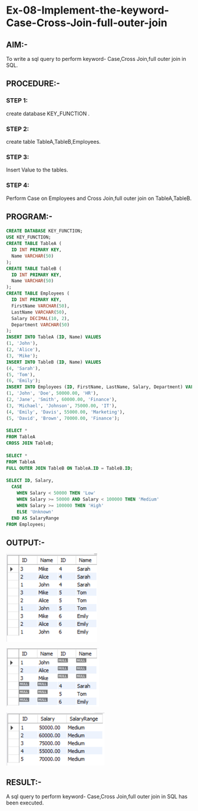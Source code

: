 # Ex-08-Implement-the-keyword-Case-Cross-Join-full-outer-join
## AIM:-
To write a sql query to perform keyword- Case,Cross Join,full outer join in SQL.

## PROCEDURE:-
### STEP 1:
create database KEY_FUNCTION .

### STEP 2:
create table TableA,TableB,Employees.

### STEP 3:
Insert Value to the tables.

### STEP 4:
Perform Case on Employees and Cross Join,full outer join on TableA,TableB.

## PROGRAM:-
```sql
CREATE DATABASE KEY_FUNCTION;
USE KEY_FUNCTION;
CREATE TABLE TableA (
  ID INT PRIMARY KEY,
  Name VARCHAR(50)
);
CREATE TABLE TableB (
  ID INT PRIMARY KEY,
  Name VARCHAR(50)
);
CREATE TABLE Employees (
  ID INT PRIMARY KEY,
  FirstName VARCHAR(50),
  LastName VARCHAR(50),
  Salary DECIMAL(10, 2),
  Department VARCHAR(50)
);
INSERT INTO TableA (ID, Name) VALUES
(1, 'John'),
(2, 'Alice'),
(3, 'Mike');
INSERT INTO TableB (ID, Name) VALUES
(4, 'Sarah'),
(5, 'Tom'),
(6, 'Emily');
INSERT INTO Employees (ID, FirstName, LastName, Salary, Department) VALUES
(1, 'John', 'Doe', 50000.00, 'HR'),
(2, 'Jane', 'Smith', 60000.00, 'Finance'),
(3, 'Michael', 'Johnson', 75000.00, 'IT'),
(4, 'Emily', 'Davis', 55000.00, 'Marketing'),
(5, 'David', 'Brown', 70000.00, 'Finance');

SELECT *
FROM TableA
CROSS JOIN TableB;

SELECT *
FROM TableA
FULL OUTER JOIN TableB ON TableA.ID = TableB.ID;

SELECT ID, Salary,
  CASE
    WHEN Salary < 50000 THEN 'Low'
    WHEN Salary >= 50000 AND Salary < 100000 THEN 'Medium'
    WHEN Salary >= 100000 THEN 'High'
    ELSE 'Unknown'
  END AS SalaryRange
FROM Employees;
```
## OUTPUT:-
![git](./op1.png)

![git](./op2.png)

![git](./op3.png)
## RESULT:-
A sql query to perform keyword- Case,Cross Join,full outer join in SQL has been executed.